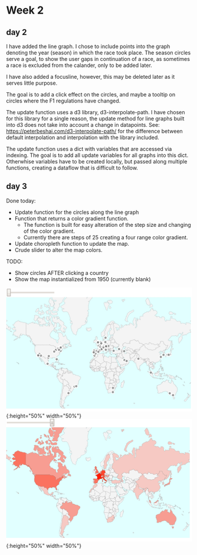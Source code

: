 # Week 2

## day 2

I have added the line graph. I chose to include points into the graph denoting the year (season) in which the race took place.
The season circles serve a goal, to show the user gaps in continuation of a race, as sometimes a race is excluded from the calander,
only to be added later.

I have also added a focusline, however, this may be deleted later as it serves little purpose.

The goal is to add a click effect on the circles, and maybe a tooltip on circles where the F1 regulations have changed.

The update function uses a d3 library, d3-interpolate-path. I have chosen for this library for a single reason, the update method for
line graphs built into d3 does not take into account a change in datapoints. See: https://peterbeshai.com/d3-interpolate-path/ for the
difference between default interpolation and interpolation with the library included.

The update function uses a dict with variables that are accessed via indexing. The goal is to add all update variables for all graphs 
into this dict. Otherwhise variables have to be created locally, but passed along multiple functions, creating a dataflow that is difficult
to follow.

## day 3

Done today:
* Update function for the circles along the line graph
* Function that returns a color gradient function.
  * The function is built for easy alteration of the step size and changing of the color gradient.
  * Currently there are steps of 25 creating a four range color gradient.
* Update choropleth function to update the map.
* Crude slider to alter the map colors.

TODO:
* Show circles AFTER clicking a country
* Show the map instantialized from 1950 (currently blank)

![Alt text](doc/goalMap0.jpg?raw=true "Title"){:height="50%" width="50%"}
![Alt text](doc/goalMap1.jpg?raw=true "Title"){:height="50%" width="50%"}
